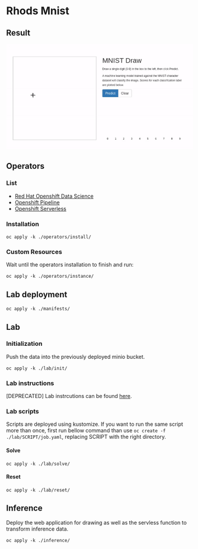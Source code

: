 # Rhods Mnist

## Result

![final-result.gif](./docs/gif/final-result.gif)

## Operators

### List

- [Red Hat Openshift Data Science](https://www.redhat.com/en/technologies/cloud-computing/openshift/openshift-data-science)
- [Openshift Pipeline](https://docs.openshift.com/container-platform/4.13/cicd/pipelines/op-release-notes.html)
- [Openshift Serverless](https://docs.openshift.com/serverless/1.28/about/about-serverless.html)

### Installation

```shell
oc apply -k ./operators/install/
```

### Custom Resources

Wait until the operators installation to finish and run:

```shell
oc apply -k ./operators/instance/
```

## Lab deployment

```shell
oc apply -k ./manifests/
```

## Lab

### Initialization

Push the data into the previously deployed minio bucket.

```shell
oc apply -k ./lab/init/
```

### Lab instructions

[DEPRECATED] Lab instrcutions can be found [here](./docs/lab-instructions.md).

### Lab scripts

Scripts are deployed using kustomize. If you want to run the same script more than once, first run bellow command than use `oc create -f ./lab/SCRIPT/job.yaml`, replacing SCRIPT with the right directory.

#### Solve

```shell
oc apply -k ./lab/solve/
```

#### Reset

```shell
oc apply -k ./lab/reset/
```

## Inference

Deploy the web application for drawing as well as the servless function to transform inference data.

```shell
oc apply -k ./inference/
```